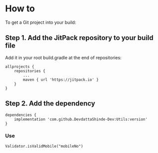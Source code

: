 # How to

To get a Git project into your build:

## Step 1. Add the JitPack repository to your build file
Add it in your root build.gradle at the end of repositories:

``` 
allprojects {
    repositories {
        ...
        maven { url 'https://jitpack.io' }
    }
}
 ```
  
## Step 2. Add the dependency
```
dependencies {
    implementation 'com.github.DevdattaShinde-Dev:Utils:version'
}
```

### Use

``` Validator.isValidMobile("mobileNo") ```
